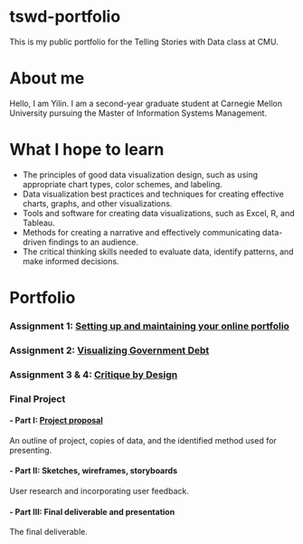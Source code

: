 # tswd-portfolio
This is my public portfolio for the Telling Stories with Data class at CMU.

# About me
Hello, I am Yilin. I am a second-year graduate student at Carnegie Mellon University pursuing the Master of Information Systems Management.

# What I hope to learn
* The principles of good data visualization design, such as using appropriate chart types, color schemes, and labeling.
* Data visualization best practices and techniques for creating effective charts, graphs, and other visualizations.
* Tools and software for creating data visualizations, such as Excel, R, and Tableau.
* Methods for creating a narrative and effectively communicating data-driven findings to an audience.
* The critical thinking skills needed to evaluate data, identify patterns, and make informed decisions.

# Portfolio
### Assignment 1: [Setting up and maintaining your online portfolio](README.md)
### Assignment 2: [Visualizing Government Debt](visualizing-government-debt.md)
### Assignment 3 & 4: [Critique by Design](critique-by-design.md)
### Final Project
#### - Part I: [Project proposal](final_project_yilincao.md)
   An outline of project, copies of data, and the identified method used for presenting.
#### - Part II: Sketches, wireframes, storyboards
   User research and incorporating user feedback.
#### - Part III: Final deliverable and presentation
   The final deliverable.
